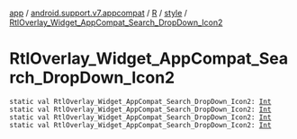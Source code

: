 [app](../../../index.md) / [android.support.v7.appcompat](../../index.md) / [R](../index.md) / [style](index.md) / [RtlOverlay_Widget_AppCompat_Search_DropDown_Icon2](.)

# RtlOverlay_Widget_AppCompat_Search_DropDown_Icon2

`static val RtlOverlay_Widget_AppCompat_Search_DropDown_Icon2: `[`Int`](https://kotlinlang.org/api/latest/jvm/stdlib/kotlin/-int/index.html)
`static val RtlOverlay_Widget_AppCompat_Search_DropDown_Icon2: `[`Int`](https://kotlinlang.org/api/latest/jvm/stdlib/kotlin/-int/index.html)
`static val RtlOverlay_Widget_AppCompat_Search_DropDown_Icon2: `[`Int`](https://kotlinlang.org/api/latest/jvm/stdlib/kotlin/-int/index.html)
`static val RtlOverlay_Widget_AppCompat_Search_DropDown_Icon2: `[`Int`](https://kotlinlang.org/api/latest/jvm/stdlib/kotlin/-int/index.html)